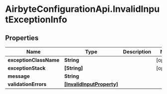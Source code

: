# AirbyteConfigurationApi.InvalidInputExceptionInfo

## Properties

Name | Type | Description | Notes
------------ | ------------- | ------------- | -------------
**exceptionClassName** | **String** |  | [optional] 
**exceptionStack** | **[String]** |  | [optional] 
**message** | **String** |  | 
**validationErrors** | [**[InvalidInputProperty]**](InvalidInputProperty.md) |  | 


